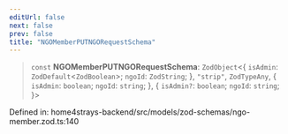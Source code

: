 ```yaml
---
editUrl: false
next: false
prev: false
title: "NGOMemberPUTNGORequestSchema"
---
```


> `const` **NGOMemberPUTNGORequestSchema**: `ZodObject`\<\{ `isAdmin`: `ZodDefault`\<`ZodBoolean`\>; `ngoId`: `ZodString`; \}, `"strip"`, `ZodTypeAny`, \{ `isAdmin`: `boolean`; `ngoId`: `string`; \}, \{ `isAdmin?`: `boolean`; `ngoId`: `string`; \}\>

Defined in: home4strays-backend/src/models/zod-schemas/ngo-member.zod.ts:140
